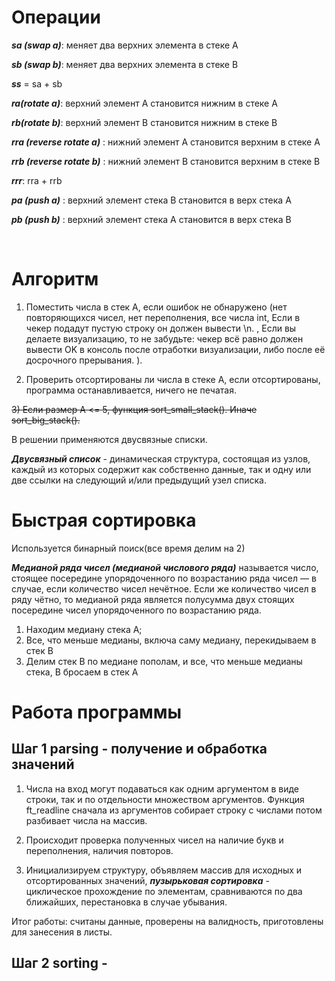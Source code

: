 # Операции

***sa (swap a)***: меняет два верхних элемента в стеке А

***sb (swap b)***: меняет два верхних элемента в стеке B

***ss*** = sa + sb

***ra(rotate a)***: верхний элемент A становится нижним в стеке A

***rb(rotate b)***: верхний элемент B становится нижним в стеке B

***rra (reverse rotate a)*** : нижний элемент А становится верхним в стеке А

***rrb (reverse rotate b)*** : нижний элемент B становится верхним в стеке B

***rrr***: rra + rrb

***pa (push a)*** : верхний элемент стека B становится в верх стека А

***pb (push b)*** : верхний элемент стека A становится в верх стека B

<br>

# Алгоритм

1) Поместить числа в стек А, если ошибок не обнаружено (нет повторяющихся чисел, нет переполнения, все числа int, Если в чекер подадут пустую строку он должен вывести \n.
, Если вы делаете визуализацию, то не забудьте: чекер всё равно должен вывести OK в консоль после отработки визуализации, либо после её досрочного прерывания.
).

2) Проверить отсортированы ли числа в стеке А, если отсортированы, программа останавливается, ничего не печатая.

~~3) Если размер А <= 5, функция sort_small_stack(). Иначе sort_big_stack().~~

В решении применяются двусвязные списки.

 ***Двусвязный список*** - динамическая структура, состоящая из узлов, каждый из которых содержит как собственно данные, так и одну или две ссылки на следующий и/или предыдущий узел списка.



# Быстрая сортировка

Используется бинарный поиск(все время делим на 2)

***Медианой ряда чисел (медианой числового ряда)*** называется число, стоящее посередине упорядоченного по возрастанию ряда чисел — в случае, если количество чисел нечётное. Если же количество чисел в ряду чётно, то медианой ряда является полусумма двух стоящих посередине чисел упорядоченного по возрастанию ряда.

1) Находим медиану стека А;
2) Все, что меньше медианы, включа саму медиану, перекидываем в стек В
3) Делим стек B по медиане пополам, и все, что меньше медианы стека, B бросаем в стек А

# Работа программы

## Шаг 1 parsing - получение и обработка значений

1) Числа на вход могут подаваться как одним аргументом в виде строки, так и по отдельности множеством аргументов. Функция ft_readline сначала из аргументов собирает строку с числами потом разбивает числа на массив.

2) Происходит проверка полученных чисел на наличие букв и переполнения, наличия повторов.

3) Инициализируем структуру, объявляем массив для исходных и отсортированных значений, ***пузырьковая сортировка*** - циклическое прохождение по элементам, сравниваются по два ближайших, перестановка в случае убывания.

Итог работы: считаны данные, проверены на валидность, приготовлены для занесения в листы.

## Шаг 2 sorting - 
